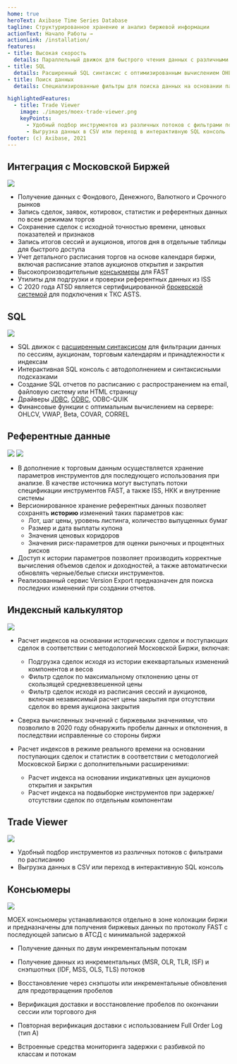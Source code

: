 ```yaml
---
home: true
heroText: Axibase Time Series Database
tagline: Структурированное хранение и анализ биржевой информации
actionText: Начало Работы →
actionLink: /installation/
features:
- title: Высокая скорость
  details: Параллельный движок для быстрого чтения данных с различными критериями поиска
- title: SQL
  details: Расширенный SQL синтаксис с оптимизированным вычислением OHLCV агрегатов и средневзвешенных цен
- title: Поиск данных
  details: Специализированные фильтры для поиска данных на основании параметров инструментов, торгового расписания и индексных компонентов

highlightedFeatures:
  - title: Trade Viewer
    image: ./images/moex-trade-viewer.png
    keyPoints:
      - Удобный подбор инструментов из различных потоков с фильтрами по расписанию
      - Выгрузка данных в CSV или переход в интерактивную SQL консоль
footer: (c) Axibase, 2021
---
```


<article class="feature-highlight">

## Интеграция с Московской Биржей

<div class="feature-images">

![](./images/moex-tqbr-schedule.png)

</div>

* Получение данных с Фондового, Денежного, Валютного и Срочного рынков
* Запись сделок, заявок, котировок, статистик и референтных данных по всем режимам торгов
* Сохранение сделок с исходной точностью времени, ценовых показателей и признаков
* Запись итогов сессий и аукционов, итогов дня в отдельные таблицы для быстрого доступа
* Учет детального расписания торгов на основе календаря биржи, включая расписание этапов аукционов открытия и закрытия
* Высокопроизводительные [консьюмеры](#консьюмеры) для FAST
* Утилиты для подгрузки и проверки референтных данных из ISS
* С 2020 года ATSD является сертифицированной [брокерской системой](https://www.moex.com/a1198) для подключения к ТКС ASTS.


</article>
<article class="feature-highlight">

## SQL

<div class="feature-images">

![](./images/auto-complete-class.png)

</div>

* SQL движок с [расширенным синтаксисом](../sql.md) для фильтрации данных по сессиям, аукционам, торговым календарям и принадлежности к индексам
* Интерактивная SQL консоль с автодополнением и синтаксисными подсказками
* Создание SQL отчетов по расписанию с распространением на email, файловую систему или HTML страницу
* Драйверы [JDBC](https://github.com/axibase/atsd-jdbc), [ODBC](https://github.com/axibase/atsd-odbc), ODBC-QUIK
* Финансовые функции с оптимальным вычислением на сервере: OHLCV, VWAP, Beta, COVAR, CORREL

</article>
<article class="feature-highlight">

## Референтные данные

<div class="feature-images">

![](./images/trade_instrument_editor_sm.png)
![](./images/moex-version-bonds.png)

</div>

* В дополнение к торговым данным осуществляется хранение параметров инструментов для последующего использования при анализе. В качестве источника могут выступать потоки спецификации инструментов FAST, а также ISS, НКК и внутренние системы
* Версионированное хранение референтных данных позволяет сохранять **историю** изменений таких параметров как:
  * Лот, шаг цены, уровень листинга, количество выпущенных бумаг
  * Размер и дата выплаты купона
  * Значения ценовых коридоров
  * Значения риск-параметров для оценки рыночных и процентных рисков
* Доступ к истории параметров позволяет производить корректные вычисления объемов сделок и доходностей, а также автоматически обновлять черные/белые списки инструментов.
* Реализованный сервис Version Export предназначен для поиска последних изменений при создании отчетов.

</article>
<article class="feature-highlight">


## Индексный калькулятор

<div class="feature-images">

![](./images/moex-index.png)

</div>

* Расчет индексов на основании исторических сделок и поступающих сделок в соответствии с методологией Московской Биржи, включая:

  * Подгрузка сделок исходя из истории ежеквартальных изменений компонентов и весов
  * Фильтр сделок по максимальному отклонению цены от скользящей средневзвешенной цены
  * Фильтр сделок исходя из расписания сессий и аукционов, включая независимый расчет цены закрытия при отсутствии сделок во время аукциона закрытия


* Сверка вычисленных значений с биржевыми значениями, что позволило в 2020 году обнаружить пробелы данных и отклонения, в последствии исправленные со стороны биржи
* Расчет индексов в режиме реального времени на основании поступающих сделок и статистик в соответствии с методологией Московской Биржи с дополнительными расширениями:
  * Расчет индекса на основании индикативных цен аукционов открытия и закрытия
  * Расчет индекса на подвыборке инструментов при задержке/отсутствии сделок по отдельным компонентам

</article>
<article class="feature-highlight">

## Trade Viewer

<div class="feature-images">

![](./images/moex-trade-viewer.png)

</div>

* Удобный подбор инструментов из различных потоков с фильтрами по расписанию
* Выгрузка данных в CSV или переход в интерактивную SQL консоль


</article>
<article class="feature-highlight">

## Консьюмеры

<div class="feature-images">

![](./images/moex-latency.png)

</div>


MOEX консьюмеры устанавливаются отдельно в зоне колокации биржи и предназначены для получения биржевых данных по протоколу FAST с последующей записью в АТСД с минимальной задержкой

* Получение данных по двум инкрементальным потокам
* Получение данных из инкрементальных (MSR, OLR, TLR, ISF) и снэпшотных (IDF, MSS, OLS, TLS) потоков
* Восстановление через снэпшоты или инкрементальные обновления для предотвращения пробелов
* Верификация доставки и восстановление пробелов по окончании сессии или торгового дня


* Повторная верификация доставки с использованием Full Order Log (тип А)
* Встроенные средства мониторинга задержки с разбивкой по классам и потокам

</article>
